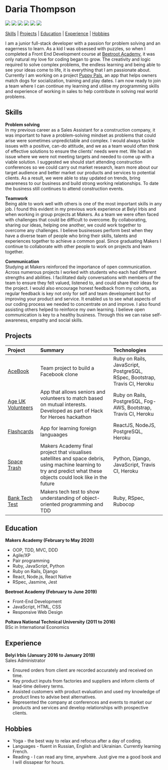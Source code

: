 # Daria Thompson
[<img src="https://img.shields.io/badge/Ruby-252%20commits-orange.svg">](https://sourcerer.io/dariathompson)
[<img src="https://img.shields.io/badge/JavaScript-229%20commits-green.svg">](https://sourcerer.io/dariathompson)
[<img src="https://img.shields.io/badge/SQL-77%20commits-yellow.svg">](https://sourcerer.io/dariathompson)
[<img src="https://img.shields.io/badge/HTML-113%20commits-orange.svg">](https://sourcerer.io/dariathompson)
[<img src="https://img.shields.io/badge/CSS-206%20commits-red.svg">](https://sourcerer.io/dariathompson)
[<img src="https://img.shields.io/badge/Python-34%20commits-blue.svg">](https://sourcerer.io/dariathompson)

[Skills](#skills) | [Projects](#projects) | [Education](#education) | [Experience](#experience) | [Hobbies](#hobbies)

I am a junior full-stack developer with a passion for problem solving and an eagerness to learn. As a kid I was obsessed with puzzles, so when I completed a Front End Development course at [Beetroot Academy](https://beetroot.academy/en/), it was only natural my love for coding began to grow. The creativity and logic required to solve complex problems, the endless learning and being able to see your ideas come to life, it is everything that I am passionate about. Currently I am working on a project [Puppy Pals](https://github.com/dariathompson/puppy-pals), an app that helps owners match dogs for socialization, training and play dates. I am now ready to join a team where I can continue my learning and utilise my programming skills and experience of working in sales to help contribute in solving real world problems.

## Skills

**Problem solving**\
In my previous career as a Sales Assistant for a construction company, it was important to have a problem-solving mindset as problems that could arise were sometimes unpredictable and complex. I would always tackle issues with a positive, can-do attitude, and we as a team would often think of effective solutions to ensure the clients' needs were met. We had an issue where we were not meeting targets and needed to come up with a viable solution. I suggested we should start attending construction conferences  so we could carry out market research, learn more about our target audience and better market our products and services to potential clients. As a result, we were able to stay updated on trends, bring awareness to our business and build strong working relationships. To date the business still continues to attend construction events.

**Teamwork**\
Being able to work well with others is one of the most important skills in any job. I found this evident in my previous work experience at Belyi Irbis and when working in group projects at Makers. As a team we were often faced with challenges that could be difficult to overcome. By collaborating, sharing our ideas, helping one another, we could work together to overcome any challenges. I believe businesses perform best when they have a diverse team of people who bring their skills, talents and experiences together to achieve a common goal. Since graduating Makers I continue to collaborate with other people to work on projects and learn together.

**Communication**\
Studying at Makers reinforced the importance of open communication. Across numerous projects I worked with students who each had different strengths and abilities. I facilitated daily conversations with members of the team to ensure they felt valued, listened to, and could share their ideas for the project. I would also encourage honest feedback from my cohorts, as regular feedback is key not only for self and team development but for improving your product and service. It enabled us to see what aspects of our coding process we needed to concentrate on and improve. I also found assisting others helped to reinforce my own learning. I believe open communication is key to a healthy business. Through this we can raise self-awareness, empathy and social skills. 

## Projects

| Project          | Summary      | Technologies  | 
| :------------- | :----------- | :----------- | 
| [AceBook](https://github.com/dariathompson/acebook-5Makerteers) | Team project to build a Facebook clone | Ruby on Rails, JavaScript, PostgreSQL, RSpec, Bootstrap, Travis CI, Heroku | 
| [Age UK Volunteers](https://github.com/Age-UK-Voluteer-Matching/Match-App) | App that allows seniors and volunteers to match based on mutual interests. Developed as part of Hack for Heroes hackathon | Ruby on Rails, PostgreSQL, Fog-AWS, Bootstrap, Travis CI, Heroku | 
| [Flashcards](https://github.com/DavidStewartLDN/react-flashcards) | App for learning foreign languaages | ReactJS, NodeJS, PostgreSQL, Heroku | 
| [Space Trash](https://github.com/The-Mech-Squad/the_mech_squad) | Makers Academy final project that visualises satellites and space debris, using machine learning to try and predict what these objects could look like in the future | Python, Django, JavaScript, Travis CI, Heroku | 
| [Bank Tech Test](https://github.com/dariathompson/bank_tech_test) | Makers tech test to show understanding of object-oriented programming and TDD | Ruby, RSpec, Rubocop | 

## Education

**Makers Academy (February to May 2020)**
* OOP, TDD, MVC, DDD
* Agile/XP
* Pair programming
* Ruby, JavaScript, Python
* Ruby on Rails, Django
* React, Node.js, React Native
* RSpec, Jasmine, Jest

**Beetroot Academy (February to June 2019)**
* Front-End Development
* JavaScript, HTML, CSS
* Responsive Web Design

**Poltava National Technical University (2011 to 2016)**\
BSc in International Economics

## Experience

**Belyi Irbis (January 2016 to January 2019)**\
Sales Administrator
* Ensured orders from client are recorded accurately and received on time.
* Key product inputs from factories and suppliers and inform clients of lead-time delivery terms. 
* Assisted customers with product evaluation and used my knowledge of product lines to advise best alternatives.
* Represented the company at conferences and events to market our products and services and develop relationships with prospective clients. 

## Hobbies

* Yoga - the best way to relax and refocus after a day of coding.
* Languages - fluent in Russian, English and Ukrainian. Currently learning French.
* Reading - I can read any time, anywhere. Just give me a good book and I will dissapear for hours.
